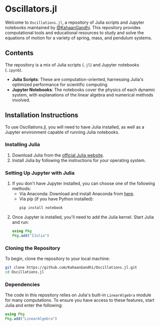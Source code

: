 # Oscillators.jl
Welcome to `Oscillations.jl`, a repository of Julia scripts and Jupyter notebooks maintained by [@KahaanGandhi](https://github.com/KahaanGandhi). This repository provides computational tools and educational resources to study and solve the equations of motion for a variety of spring, mass, and pendulum systems. 

## Contents
The repository is a mix of Julia scripts (`.jl`) and Jupyter notebooks (`.ipynb`).
- **Julia Scripts**: These are computation-oriented, harnessing Julia's optimized performance for scientific computing
- **Jupyter Notebooks**: The notebooks cover the physics of each dynamic system, with explanations of the linear algebra and numerical methods involved.

## Installation Instructions
To use Oscillations.jl, you will need to have Julia installed, as well as a Jupyter environment capable of running Julia notebooks.

### Installing Julia

1. Download Julia from the [official Julia website](https://julialang.org/downloads/).
2. Install Julia by following the instructions for your operating system.

### Setting Up Jupyter with Julia

1. If you don't have Jupyter installed, you can choose one of the following methods:
   - Via Anaconda: Download and install Anaconda from [here](https://www.anaconda.com/products/individual).
   - Via pip (if you have Python installed):
     ```bash
     pip install notebook
     ```
2. Once Jupyter is installed, you'll need to add the Julia kernel. Start Julia and run:
   ```julia
   using Pkg
   Pkg.add("IJulia")

### Cloning the Repository

To begin, clone the repository to your local machine:

```bash
git clone https://github.com/KahaanGandhi/Oscillations.jl.git
cd Oscillations.jl 
```

### Dependencies

The code in this repository relies on Julia's built-in `LinearAlgebra` module for many computations. To ensure you have access to these features, start Julia and enter the following:

```julia
using Pkg
Pkg.add("LinearAlgebra")
```


